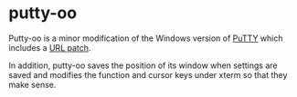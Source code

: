 # putty-oo

Putty-oo is a minor modification of the Windows version of [PuTTY](http://www.chiark.greenend.org.uk/~sgtatham/putty/) which includes a [URL patch](http://ryara.net/putty-url/).

In addition, putty-oo saves the position of its window when settings are saved and modifies the function and cursor keys under xterm so that they make sense.
